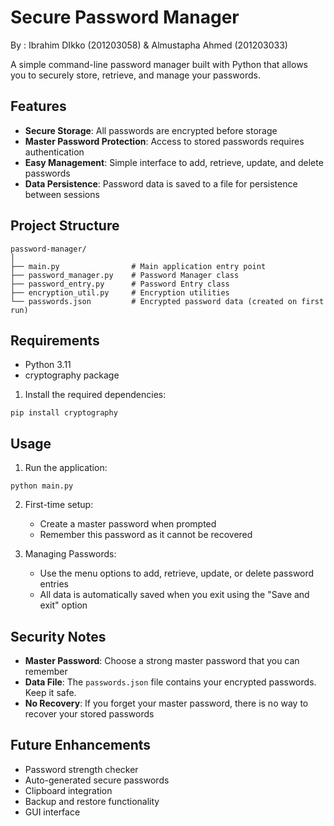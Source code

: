 # Secure Password Manager

By : Ibrahim DIkko (201203058) & Almustapha Ahmed (201203033)
      
A simple command-line password manager built with Python that allows you to securely store, retrieve, and manage your passwords.

## Features

- **Secure Storage**: All passwords are encrypted before storage
- **Master Password Protection**: Access to stored passwords requires authentication
- **Easy Management**: Simple interface to add, retrieve, update, and delete passwords
- **Data Persistence**: Password data is saved to a file for persistence between sessions

## Project Structure

```
password-manager/
│
├── main.py                # Main application entry point
├── password_manager.py    # Password Manager class
├── password_entry.py      # Password Entry class
├── encryption_util.py     # Encryption utilities
└── passwords.json         # Encrypted password data (created on first run)
```

## Requirements

- Python 3.11
- cryptography package

1. Install the required dependencies:
```
pip install cryptography
```

## Usage

1. Run the application:
```
python main.py
```

2. First-time setup:
   - Create a master password when prompted
   - Remember this password as it cannot be recovered

3. Managing Passwords:
   - Use the menu options to add, retrieve, update, or delete password entries
   - All data is automatically saved when you exit using the "Save and exit" option

## Security Notes

- **Master Password**: Choose a strong master password that you can remember
- **Data File**: The `passwords.json` file contains your encrypted passwords. Keep it safe.
- **No Recovery**: If you forget your master password, there is no way to recover your stored passwords

## Future Enhancements

- Password strength checker
- Auto-generated secure passwords
- Clipboard integration
- Backup and restore functionality
- GUI interface
